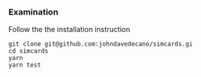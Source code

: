 ### Examination

Follow the the installation instruction

```
git clone git@github.com:johndavedecano/simcards.gi
cd simcards
yarn
yarn test
```
